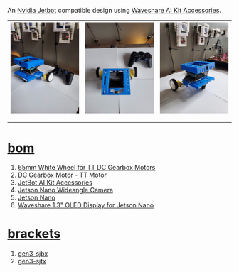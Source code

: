 An <a href="https://jetbot.org/master/index.html">Nvidia Jetbot</a> compatible design using <a href="https://www.waveshare.com/jetbot-ai-kit-acce.htm">Waveshare AI Kit Accessories</a>.

| [![image](../images/blue-jetbot-2.jpg)](#) | [![image](../images/blue-jetbot-3.jpg)](#) | [![image](../images/blue-jetbot-4.jpg)](#) |
| --- | --- | --- |

---

# [bom](../parts.md)

1. [65mm White Wheel for TT DC Gearbox Motors](../parts.md#65mm-white-wheel-for-tt-dc-gearbox-motors)
1. [DC Gearbox Motor - TT Motor](../parts.md#dc-gearbox-motor-tt-motor)
1. [JetBot AI Kit Accessories](../parts.md#jetbot-ai-kit-accessories)
1. [Jetson Nano Wideangle Camera](../parts.md#jetson-nano-wideangle-camera)
1. [Jetson Nano](../parts.md#jetson-nano)
1. [Waveshare 1.3" OLED Display for Jetson Nano](../parts.md#waveshare-13-oled-display-for-jetson-nano)

# [brackets](../brackets)

1. [gen3-sjbx](../brackets/gen3-sjbx/gen3-sjbx.stl)
1. [gen3-sjtx](../brackets/gen3-sjtx/gen3-sjtx.stl)


